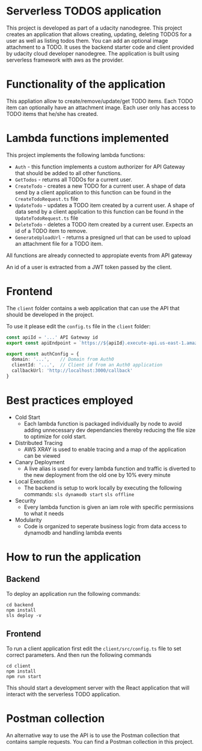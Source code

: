 # Serverless TODOS application

This project is developed as part of a udacity nanodegree. This project creates an application that allows creating, updating, deleting TODOS for a user as well as listing todos them. You can add an optional image attachment to a TODO. It uses the backend starter code and client provided by udacity cloud developer nanodegree. The application is built using serverless framework with aws as the provider.  

# Functionality of the application

This appliation allow to create/remove/update/get TODO items. Each TODO item can optionally have an attachment image. Each user only has access to TODO items that he/she has created. 

# Lambda functions implemented

This project implements the following lambda functions:

* `Auth` - this function implements a custom authorizer for API Gateway that should be added to all other functions.
* `GetTodos` - returns all TODOs for a current user. 
* `CreateTodo` - creates a new TODO for a current user. A shape of data send by a client application to this function can be found in the `CreateTodoRequest.ts` file
* `UpdateTodo` - updates a TODO item created by a current user. A shape of data send by a client application to this function can be found in the `UpdateTodoRequest.ts` file
* `DeleteTodo` - deletes a TODO item created by a current user. Expects an id of a TODO item to remove.
* `GenerateUploadUrl` - returns a presigned url that can be used to upload an attachment file for a TODO item. 

All functions are already connected to appropiate events from API gateway

An id of a user is extracted from a JWT token passed by the client.

# Frontend

The `client` folder contains a web application that can use the API that should be developed in the project.

To use it please edit the `config.ts` file in the `client` folder:

```ts
const apiId = '...' API Gateway id
export const apiEndpoint = `https://${apiId}.execute-api.us-east-1.amazonaws.com/dev`

export const authConfig = {
  domain: '...',    // Domain from Auth0
  clientId: '...',  // Client id from an Auth0 application
  callbackUrl: 'http://localhost:3000/callback'
}
```

# Best practices employed

* Cold Start
    - Each lambda function is packaged individually by node to avoid adding unnecessary dev dependancies thereby reducing the file size to optimize for cold start.
* Distributed Tracing
  - AWS XRAY is used to enable tracing and a map of the application can be viewed
* Canary Deployment
  - A live alias is used for every lambda function and traffic is diverted to the new deployment from the old one by 10% every minute
* Local Execution
  - The backend is setup to work locally by executing the following commands:
  `sls dynamodb start`
  `sls offline`
* Security
  - Every lambda function is given an iam role with specific permissions to what it needs
* Modularity
  - Code is organized to seperate business logic from data access to dynamodb and handling lambda events

# How to run the application

## Backend

To deploy an application run the following commands:

```
cd backend
npm install
sls deploy -v
```

## Frontend

To run a client application first edit the `client/src/config.ts` file to set correct parameters. And then run the following commands

```
cd client
npm install
npm run start
```

This should start a development server with the React application that will interact with the serverless TODO application.

# Postman collection

An alternative way to use the API is to use the Postman collection that contains sample requests. You can find a Postman collection in this project.
